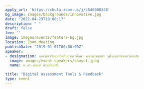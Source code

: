 ```yaml
---
apply_url: 'https://chula.zoom.us/j/4546000348'
bg_image: images/backgrounds/innovative.jpg
date: "2022-04-29T18:00:17"
description: " "
draft: false
fee: ''
image: images/events/feature-bg.jpg
location: Zoom Meeting
publishDate: "2019-01-01T00:00:00Z"
speaker:
- designation: ภาควิชาวิจัยและจิตวิทยาการศึกษา คณะครุศาสตร์ จุฬาลงกรณ์มหาวิทยาลัย
  image: images/event-speakers/chayut.jpeg
  name: อ.ดร.ชยุตม์ ภิรมย์สมบัติ

title: "Digital Assessment Tools & Feedback"
type: event
---
```




